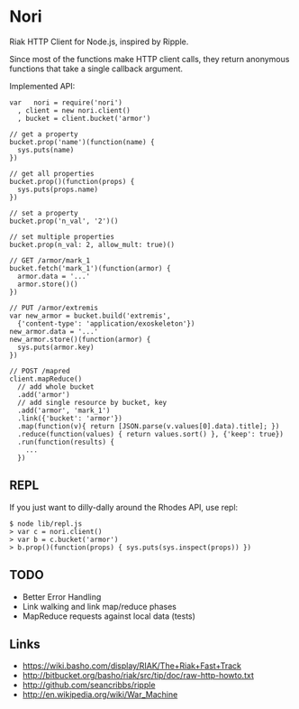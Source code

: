 # Nori

Riak HTTP Client for Node.js, inspired by Ripple.

Since most of the functions make HTTP client calls, they return anonymous
functions that take a single callback argument.

Implemented API:

    var   nori = require('nori')
      , client = new nori.client()
      , bucket = client.bucket('armor')

    // get a property
    bucket.prop('name')(function(name) {
      sys.puts(name)
    })

    // get all properties
    bucket.prop()(function(props) {
      sys.puts(props.name)
    })

    // set a property
    bucket.prop('n_val', '2')()

    // set multiple properties
    bucket.prop(n_val: 2, allow_mult: true)()

    // GET /armor/mark_1
    bucket.fetch('mark_1')(function(armor) { 
      armor.data = '...'
      armor.store()()
    }) 

    // PUT /armor/extremis
    var new_armor = bucket.build('extremis', 
      {'content-type': 'application/exoskeleton'})
    new_armor.data = '...'
    new_armor.store()(function(armor) {
      sys.puts(armor.key)
    })

    // POST /mapred
    client.mapReduce()
      // add whole bucket
      .add('armor')
      // add single resource by bucket, key
      .add('armor', 'mark_1')
      .link({'bucket': 'armor'})
      .map(function(v){ return [JSON.parse(v.values[0].data).title]; })
      .reduce(function(values) { return values.sort() }, {'keep': true})
      .run(function(results) {
        ...
      })

## REPL

If you just want to dilly-dally around the Rhodes API, use repl:

    $ node lib/repl.js
    > var c = nori.client()
    > var b = c.bucket('armor')
    > b.prop()(function(props) { sys.puts(sys.inspect(props)) })

## TODO

* Better Error Handling
* Link walking and link map/reduce phases
* MapReduce requests against local data (tests)

## Links

* https://wiki.basho.com/display/RIAK/The+Riak+Fast+Track
* http://bitbucket.org/basho/riak/src/tip/doc/raw-http-howto.txt
* http://github.com/seancribbs/ripple
* http://en.wikipedia.org/wiki/War_Machine